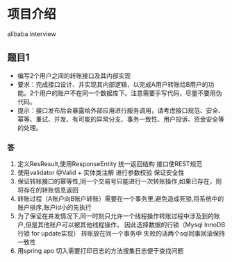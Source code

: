 # 项目介绍
alibaba interview

## 题目1
- 编写2个用户之间的转账接口及其内部实现
- 要求：完成接口设计、并实现其内部逻辑，以完成A用户转账给B用户的功能。2个用户的账户不在同一个数据库下。注意需要手写代码，尽量不要用伪代码。
- 提示：接口发布后会暴露给外部应用进行服务调用，请考虑接口规范、安全、幂等、重试、并发、有可能的异常分支、事务一致性、用户投诉、资金安全等的处理。

### 答
1. 定义ResResult,使用ResponseEntity<Result> 统一返回结构 接口使REST规范 
2. 使用validator  @Valid + 实体类注解 进行参数校验 保证安全性
3. 保证转账接口的幂等性,同一个交易号只能进行一次转账操作,如果已存在，则将存在的转账信息返回
2. 转账过程（A账户向B账户转账）需要在一个事务里,避免造成死锁,将系统中的账户排序,账户id小的先执行
3. 为了保证在并发情况下,同一时刻只允许一个线程操作转账过程中涉及到的账户,但是其他账户可以被其他线程操作，
   因此选择数据的行锁（Mysql InnoDB行锁 for update实现） 转账放在同一个事务中 失败的话两个sql同事回滚保持一致性
3. 用spring apo 切入需要打印日志的方法搜集日志便于查找问题



